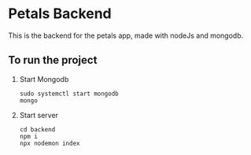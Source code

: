 # Petals Backend

This is the backend for the petals app, made with nodeJs and mongodb.

## To run the project

1. Start Mongodb

    ```
    sudo systemctl start mongodb
    mongo
    ```

2. Start server

    ```
    cd backend
    npm i
    npx nodemon index
    ```
    

